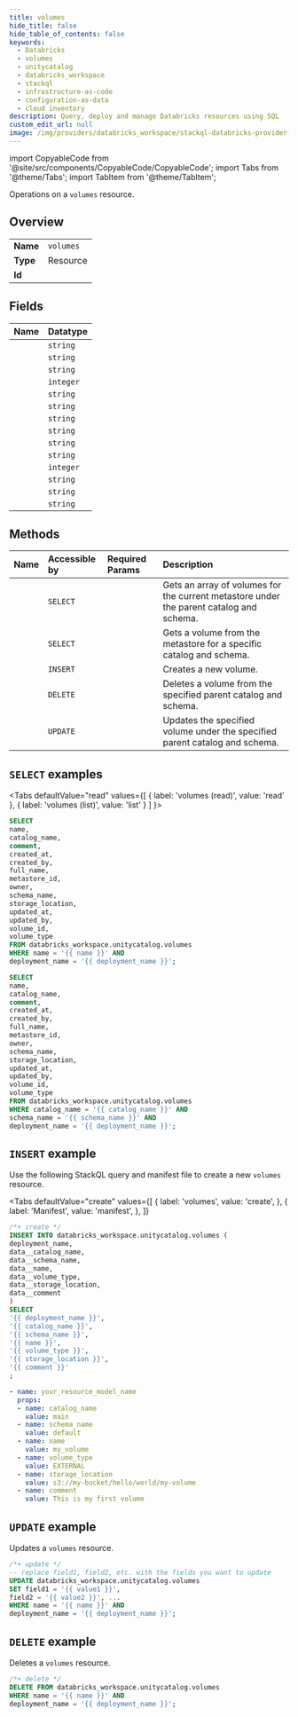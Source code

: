 ```yaml
---
title: volumes
hide_title: false
hide_table_of_contents: false
keywords:
  - Databricks
  - volumes
  - unitycatalog
  - databricks_workspace
  - stackql
  - infrastructure-as-code
  - configuration-as-data
  - cloud inventory
description: Query, deploy and manage Databricks resources using SQL
custom_edit_url: null
image: /img/providers/databricks_workspace/stackql-databricks-provider-featured-image.png
---
```


import CopyableCode from '@site/src/components/CopyableCode/CopyableCode';
import Tabs from '@theme/Tabs';
import TabItem from '@theme/TabItem';

Operations on a <code>volumes</code> resource.  

## Overview
<table><tbody>
<tr><td><b>Name</b></td><td><code>volumes</code></td></tr>
<tr><td><b>Type</b></td><td>Resource</td></tr>
<tr><td><b>Id</b></td><td><CopyableCode code="databricks_workspace.unitycatalog.volumes" /></td></tr>
</tbody></table>

## Fields
| Name | Datatype |
|:-----|:---------|
| <CopyableCode code="name" /> | `string` |
| <CopyableCode code="catalog_name" /> | `string` |
| <CopyableCode code="comment" /> | `string` |
| <CopyableCode code="created_at" /> | `integer` |
| <CopyableCode code="created_by" /> | `string` |
| <CopyableCode code="full_name" /> | `string` |
| <CopyableCode code="metastore_id" /> | `string` |
| <CopyableCode code="owner" /> | `string` |
| <CopyableCode code="schema_name" /> | `string` |
| <CopyableCode code="storage_location" /> | `string` |
| <CopyableCode code="updated_at" /> | `integer` |
| <CopyableCode code="updated_by" /> | `string` |
| <CopyableCode code="volume_id" /> | `string` |
| <CopyableCode code="volume_type" /> | `string` |

## Methods
| Name | Accessible by | Required Params | Description |
|:-----|:--------------|:----------------|:------------|
| <CopyableCode code="list" /> | `SELECT` | <CopyableCode code="catalog_name, schema_name, deployment_name" /> | Gets an array of volumes for the current metastore under the parent catalog and schema. |
| <CopyableCode code="read" /> | `SELECT` | <CopyableCode code="name, deployment_name" /> | Gets a volume from the metastore for a specific catalog and schema. |
| <CopyableCode code="create" /> | `INSERT` | <CopyableCode code="deployment_name" /> | Creates a new volume. |
| <CopyableCode code="delete" /> | `DELETE` | <CopyableCode code="name, deployment_name" /> | Deletes a volume from the specified parent catalog and schema. |
| <CopyableCode code="update" /> | `UPDATE` | <CopyableCode code="name, deployment_name" /> | Updates the specified volume under the specified parent catalog and schema. |

## `SELECT` examples

<Tabs
    defaultValue="read"
    values={[
        { label: 'volumes (read)', value: 'read' },
        { label: 'volumes (list)', value: 'list' }
    ]
}>
<TabItem value="read">

```sql
SELECT
name,
catalog_name,
comment,
created_at,
created_by,
full_name,
metastore_id,
owner,
schema_name,
storage_location,
updated_at,
updated_by,
volume_id,
volume_type
FROM databricks_workspace.unitycatalog.volumes
WHERE name = '{{ name }}' AND
deployment_name = '{{ deployment_name }}';
```

</TabItem>
<TabItem value="list">

```sql
SELECT
name,
catalog_name,
comment,
created_at,
created_by,
full_name,
metastore_id,
owner,
schema_name,
storage_location,
updated_at,
updated_by,
volume_id,
volume_type
FROM databricks_workspace.unitycatalog.volumes
WHERE catalog_name = '{{ catalog_name }}' AND
schema_name = '{{ schema_name }}' AND
deployment_name = '{{ deployment_name }}';
```

</TabItem>
</Tabs>

## `INSERT` example

Use the following StackQL query and manifest file to create a new <code>volumes</code> resource.

<Tabs
    defaultValue="create"
    values={[
        { label: 'volumes', value: 'create', },
        { label: 'Manifest', value: 'manifest', },
    ]}
>
<TabItem value="create">

```sql
/*+ create */
INSERT INTO databricks_workspace.unitycatalog.volumes (
deployment_name,
data__catalog_name,
data__schema_name,
data__name,
data__volume_type,
data__storage_location,
data__comment
)
SELECT 
'{{ deployment_name }}',
'{{ catalog_name }}',
'{{ schema_name }}',
'{{ name }}',
'{{ volume_type }}',
'{{ storage_location }}',
'{{ comment }}'
;
```

</TabItem>
<TabItem value="manifest">

```yaml
- name: your_resource_model_name
  props:
  - name: catalog_name
    value: main
  - name: schema_name
    value: default
  - name: name
    value: my_volume
  - name: volume_type
    value: EXTERNAL
  - name: storage_location
    value: s3://my-bucket/hello/world/my-volume
  - name: comment
    value: This is my first volume

```

</TabItem>
</Tabs>

## `UPDATE` example

Updates a <code>volumes</code> resource.

```sql
/*+ update */
-- replace field1, field2, etc. with the fields you want to update        
UPDATE databricks_workspace.unitycatalog.volumes
SET field1 = '{{ value1 }}',
field2 = '{{ value2 }}', ...
WHERE name = '{{ name }}' AND
deployment_name = '{{ deployment_name }}';
```

## `DELETE` example

Deletes a <code>volumes</code> resource.

```sql
/*+ delete */
DELETE FROM databricks_workspace.unitycatalog.volumes
WHERE name = '{{ name }}' AND
deployment_name = '{{ deployment_name }}';
```

